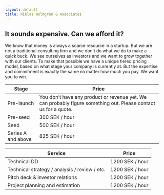 ```yaml
---
layout: default
title: Niklas Holmgren & Associates
---
```


## It sounds expensive. Can we afford it?

We know that money is always a scarce resource in a startup. But we are not a traditional consulting firm and we don’t do what we do to make a quick buck. We see ourselves as investors and we want to grow together with our clients. To make that possible we have a unique tiered pricing model, based on what stage your company is currently at. But the expertise and commitment is exactly the same no matter how much you pay. We want you to win.

| Stage | Price |
|-------|-------|
| Pre-launch | You don’t have any product or revenue yet. We can probably figure something out. Please contact us for a quote. |
| Pre-seed | 300 SEK / hour |
| Seed | 500 SEK / hour |
| Series A and above | 825 SEK / hour |

| Service | Price |
|---------|-------|
| Technical DD | 1200 SEK / hour |
| Technical strategy / analysis / review / etc. | 1200 SEK / hour |
| Pitch deck & investor relations | 1200 SEK / hour |
| Project planning and estimation | 1200 SEK / hour |

